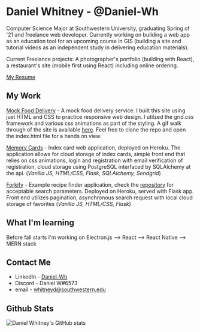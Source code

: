 # Daniel Whitney - @Daniel-Wh

Computer Science Major at Southwestern University, graduating Spring of '21 and freelance web developer. Currently working on building a web app as an education tool for an upcoming course in GIS (building a site and tutorial videos as an independent study in delivering education materials).

Current Freelance projects: A photographer's portfolio (building with React), a restaurant's site (mobile first using React) including online ordering.  

[My Resume](https://github.com/Daniel-Wh/Daniel-WH/blob/master/resume.pdf)


## My Work

[Mock Food Delivery](https://github.com/Daniel-Wh/MockFoodDelivery) - A mock food delivery service. I built this site using just HTML and CSS to practice responsive web design. I utilzed the grid.css framework and various css animations as part of the styling. A gif walk through of the site is available [here](https://github.com/Daniel-Wh/MockFoodDelivery). Feel free to clone the repo and open the index.html file for a hands on view.

[Memory Cards](https://github.com/Daniel-Wh/MemoryCards) - Index card web application, deployed on Heroku. The application allows for cloud storage of index cards, simple front end that relies on css animations, login and registration with email verification of registration, cloud storage using PostgreSQL interfaced by SQLAlchemy at the api. (_Vanilla JS, HTML/CSS, Flask, SQLAlchemy, Sendgrid_)

[Forkify](https://github.com/Daniel-Wh/Forkify-Production) - Example recipe finder application, check the [repository](https://github.com/Daniel-Wh/Forkify-Production) for acceptable search parameters. Deployed on Heroku, served with Flask app. Front end utilizes pagination, asynchronous search request with local cloud storage of favorites (_Vanilla JS, HTML/CSS, Flask_)

## What I'm learning

Before fall starts I'm working on Electron.js --> React --> React Native --> MERN stack

## Contact Me

- LinkedIn - [Daniel-Wh](https://www.linkedin.com/in/daniel-whitney-04a040139/)
- Discord - Daniel W#6573
- email - whitneyd@southwestern.edu

## Github Stats

![Daniel Whitney's GitHub stats](https://github-readme-stats.vercel.app/api?username=daniel-wh&show_icons=true&theme=dark)

<!--
**Daniel-Wh/Daniel-WH** is a ✨ _special_ ✨ repository because its `README.md` (this file) appears on your GitHub profile.

Here are some ideas to get you started:

- 🔭 I’m currently working on ...
- 🌱 I’m currently learning ...
- 👯 I’m looking to collaborate on ...
- 🤔 I’m looking for help with ...
- 💬 Ask me about ...
- 📫 How to reach me: ...
- 😄 Pronouns: ...
- ⚡ Fun fact: ...
-->
